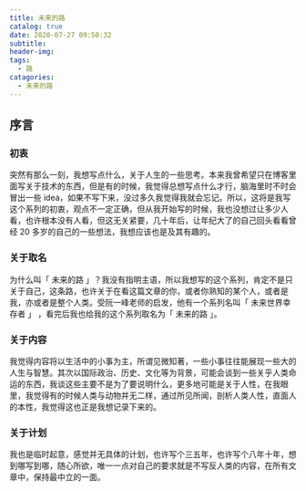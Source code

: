 ```yaml
---
title: 未来的路
catalog: true
date: 2020-07-27 09:50:32
subtitle:
header-img:
tags:
  - 路
catagories:
  - 未来的路
---
```


## 序言

### 初衷

突然有那么一刻，我想写点什么，关于人生的一些思考。本来我曾希望只在博客里面写关于技术的东西，但是有的时候，我觉得总想写点什么才行，脑海里时不时会冒出一些 idea，如果不写下来，没过多久我觉得我就会忘记。所以，这将是我写这个系列的初衷，观点不一定正确，但从我开始写的时候，我也没想过让多少人看，也许根本没有人看，但这无关紧要，几十年后，让年纪大了的自己回头看看曾经 20 多岁的自己的一些想法，我想应该也是及其有趣的。

### 关于取名

为什么叫「 未来的路 」？我没有指明主语，所以我想写的这个系列，肯定不是只关于自己，这条路，也许关于在看这篇文章的你，或者你熟知的某个人，或者是我，亦或者是整个人类。受阮一峰老师的启发，他有一个系列名叫「 未来世界幸存者 」 ，看完后我也给我的这个系列取名为「 未来的路 」。

### 关于内容

我觉得内容将以生活中的小事为主，所谓见微知著，一些小事往往能展现一些大的人生与智慧。其次以国际政治、历史、文化等为背景，可能会谈到一些关乎人类命运的东西，我谈这些主要不是为了要说明什么，更多地可能是关于人性，在我眼里，我觉得有的时候人类与动物并无二样，通过所见所闻，剖析人类人性，直面人的本性，我觉得这也正是我想记录下来的。

### 关于计划

我也是临时起意，感觉并无具体的计划，也许写个三五年，也许写个八年十年，想到哪写到哪，随心所欲，唯一一点对自己的要求就是不写反人类的内容，在所有文章中，保持最中立的一面。
